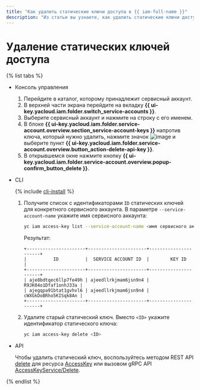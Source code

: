 ```yaml
---
title: "Как удалить статические ключи доступа в {{ iam-full-name }}"
description: "Из статьи вы узнаете, как удалить статические ключи доступа в {{ iam-full-name }} через консоль управления, CLI и API сервиса."
---
```


# Удаление статических ключей доступа

{% list tabs %}

- Консоль управления

  1. Перейдите в каталог, которому принадлежит сервисный аккаунт.
  1. В верхней части экрана перейдите на вкладку **{{ ui-key.yacloud.iam.folder.switch_service-accounts }}**.
  1. Выберите сервисный аккаунт и нажмите на строку с его именем.
  1. В блоке **{{ ui-key.yacloud.iam.folder.service-account.overview.section_service-account-keys }}** напротив ключа, который нужно удалить, нажмите значок ![image](../../../_assets/options.svg) и выберите пункт **{{ ui-key.yacloud.iam.folder.service-account.overview.button_action-delete-api-key }}**.
  1. В открывшемся окне нажмите кнопку **{{ ui-key.yacloud.iam.folder.service-account.overview.popup-confirm_button_delete }}**.

- CLI

  {% include [cli-install](../../../_includes/cli-install.md) %}

  1. Получите список с идентификаторами `ID` статических ключей для конкретного сервисного аккаунта. В параметре `--service-account-name` укажите имя сервисного аккаунта:

     ```bash
     yc iam access-key list --service-account-name <имя сервисного аккаунта>
     ```

     Результат:

     ```text
     +----------------------+----------------------+----------------------+
     |          ID          |  SERVICE ACCOUNT ID  |        KEY ID        |
     +----------------------+----------------------+----------------------+
     | aje8bdtqec6llp7fe49h | ajeedllrkjmam6jsn9n4 | R9JK04o1Dfaf1onhJ33a |
     | ajegqpa91btat1gvhvl6 | ajeedllrkjmam6jsn9n4 | cWXGkDoBRho5KISqk8An |
     +----------------------+----------------------+----------------------+
     ```

  1. Удалите старый статический ключ. Вместо `<ID>` укажите идентификатор статического ключа:

     ```bash
     yc iam access-key delete <ID>
     ```

- API

  Чтобы удалить статический ключ, воспользуйтесь методом REST API [delete](../../api-ref/AccessKey/delete.md) для ресурса [AccessKey](../../api-ref/AccessKey/index.md) или вызовом gRPC API [AccessKeyService/Delete](../../api-ref/grpc/access_key_service.md#Delete).

{% endlist %}